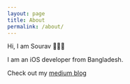 ```yaml
---
layout: page
title: About
permalink: /about/
---
```


Hi, I am Sourav 🙋🏽‍♂️

I am an iOS developer from Bangladesh. 

Check out my [medium blog](https://sourav-ganguly.medium.com/)
